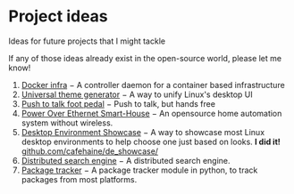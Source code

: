 # Project ideas
Ideas for future projects that I might tackle

If any of those ideas already exist in the open-source world, please let me
know!

1. [Docker infra](docker_infra.md) − A controller daemon for a container based
infrastructure
2. [Universal theme generator](/universal_theme_generator.md) − A way to unify
Linux's desktop UI
3. [Push to talk foot pedal](/ptt_pedal.md) − Push to talk, but hands free
4. [Power Over Ethernet Smart-House](/poe_smarthouse.md) − An opensource home
automation system without wireless.
5. [Desktop Environment Showcase](/de_showcase.md) − A way to showcase most
Linux desktop environments to help choose one just based on looks.
**I did it!** [github.com/cafehaine/de_showcase/](https://github.com/cafehaine/de_showcase/)
6. [Distributed search engine](/search_engine.md) − A distributed search engine.
7. [Package tracker](/package_tracker.md) − A package tracker module in python,
to track packages from most platforms.

